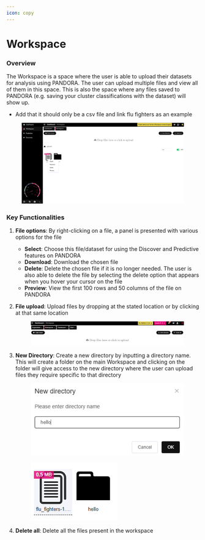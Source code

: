 ```yaml
---
icon: copy
---
```


# Workspace

### Overview

The Workspace is a space where the user is able to upload their datasets for analysis using PANDORA. The user can upload multiple files and view all of them in this space. This is also the space where any files saved to PANDORA (e.g. saving your cluster classifications with the dataset) will show up.

* Add  that it should only be a csv file and link flu fighters as an example

<figure><img src="../.gitbook/assets/workspace.png" alt=""><figcaption></figcaption></figure>

### Key Functionalities

1. **File options**: By right-clicking on a file, a panel is presented with various options for the file
   * **Select**: Choose this file/dataset for using the Discover and Predictive features on PANDORA
   * **Download**: Download the chosen file&#x20;
   * **Delete**: Delete the chosen file if it is no longer needed. The user is also able to delete the file by selecting the delete option that appears when you hover your cursor on the file&#x20;
   * **Preview**: View the first 100 rows and 50 columns of the file on PANDORA
2.  **File upload**: Upload files by dropping at the stated location or by clicking at that same location&#x20;



    <figure><img src="../.gitbook/assets/image (5).png" alt=""><figcaption></figcaption></figure>
3.  **New Directory**: Create a new directory by inputting a directory name. This will create a folder on the main Workspace and clicking on the folder will give access to the new directory where the user can upload files they require specific to that directory

    <div><figure><img src="../.gitbook/assets/image (6).png" alt=""><figcaption></figcaption></figure> <figure><img src="../.gitbook/assets/Screenshot 2025-04-09 083033.png" alt=""><figcaption></figcaption></figure></div>
4. **Delete all**: Delete all the files present in the workspace&#x20;
